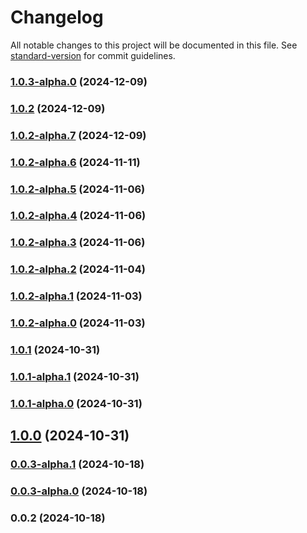 # Changelog

All notable changes to this project will be documented in this file. See [standard-version](https://github.com/conventional-changelog/standard-version) for commit guidelines.

### [1.0.3-alpha.0](https://github.com/acrool/acrool-react-img/compare/v1.0.2...v1.0.3-alpha.0) (2024-12-09)

### [1.0.2](https://github.com/acrool/acrool-react-img/compare/v1.0.2-alpha.7...v1.0.2) (2024-12-09)

### [1.0.2-alpha.7](https://github.com/acrool/acrool-react-img/compare/v1.0.2-alpha.6...v1.0.2-alpha.7) (2024-12-09)

### [1.0.2-alpha.6](https://github.com/acrool/acrool-react-img/compare/v1.0.2-alpha.5...v1.0.2-alpha.6) (2024-11-11)

### [1.0.2-alpha.5](https://github.com/acrool/acrool-react-img/compare/v1.0.2-alpha.4...v1.0.2-alpha.5) (2024-11-06)

### [1.0.2-alpha.4](https://github.com/acrool/acrool-react-img/compare/v1.0.2-alpha.3...v1.0.2-alpha.4) (2024-11-06)

### [1.0.2-alpha.3](https://github.com/acrool/acrool-react-img/compare/v1.0.2-alpha.2...v1.0.2-alpha.3) (2024-11-06)

### [1.0.2-alpha.2](https://github.com/acrool/acrool-react-img/compare/v1.0.2-alpha.1...v1.0.2-alpha.2) (2024-11-04)

### [1.0.2-alpha.1](https://github.com/acrool/acrool-react-img/compare/v1.0.2-alpha.0...v1.0.2-alpha.1) (2024-11-03)

### [1.0.2-alpha.0](https://github.com/acrool/acrool-react-img/compare/v1.0.1...v1.0.2-alpha.0) (2024-11-03)

### [1.0.1](https://github.com/acrool/acrool-react-img/compare/v1.0.1-alpha.1...v1.0.1) (2024-10-31)

### [1.0.1-alpha.1](https://github.com/acrool/acrool-react-img/compare/v1.0.1-alpha.0...v1.0.1-alpha.1) (2024-10-31)

### [1.0.1-alpha.0](https://github.com/acrool/acrool-react-img/compare/v1.0.0...v1.0.1-alpha.0) (2024-10-31)

## [1.0.0](https://github.com/acrool/acrool-react-img/compare/v0.0.3-alpha.1...v1.0.0) (2024-10-31)

### [0.0.3-alpha.1](https://github.com/acrool/acrool-react-img/compare/v0.0.3-alpha.0...v0.0.3-alpha.1) (2024-10-18)

### [0.0.3-alpha.0](https://github.com/acrool/acrool-react-img/compare/v0.0.2...v0.0.3-alpha.0) (2024-10-18)

### 0.0.2 (2024-10-18)
